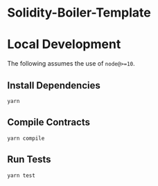 # Solidity-Boiler-Template

# Local Development

The following assumes the use of `node@>=10`.

## Install Dependencies

`yarn`

## Compile Contracts

`yarn compile`

## Run Tests

`yarn test`
